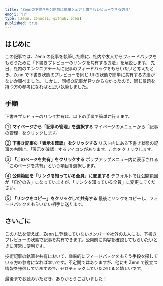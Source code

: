 ```yaml
---
title: "Zennの下書きを公開前に簡単シェア！誰でもレビューできる方法"
emoji: "🙌"
type: [zenn, zenncli, github, idea]
published: true
---
```


## はじめに

この記事では、Zenn の記事を執筆した際に、社内や友人からフィードバックをもらうために「下書きプレビューのリンクを共有する方法」を解説します。
先日、社内のエンジニアチームに記事のフィードバックをもらいたいと考えたとき、Zenn で下書き状態のプレビューを同じ UI の状態で簡単に共有する方法がないか調べました。
しかし、同様の記事が見つからなかったので、同じ課題を持つ方の参考になればと思い執筆しました。

## 手順

下書きプレビューのリンク共有は、以下の手順で簡単に行えます。

① **マイページから「記事の管理」を選択する**
マイページのメニューから「記事の管理」をクリックします。

② **下書き記事の「表示を確認」をクリックする**
リスト内にある下書き状態の記事の右側に、「表示を確認」するアイコンがあります。これをクリックします。

③ **「このページを共有」をクリックする**
ポップアップメニュー内に表示される「このページを共有」という項目を選択します。

④ **公開範囲を「リンクを知っている全員」に変更する**
デフォルトでは公開範囲が「自分のみ」になっていますが、「リンクを知っている全員」に変更してください。

⑤ **「リンクをコピー」をクリックして共有する**
最後にリンクをコピーし、フィードバックをもらいたい相手に送ります。

## さいごに

この方法を使えば、Zenn に登録していないメンバーや社外の友人にも、下書きプレビューの状態で記事を共有できます。公開前に内容を確認してもらいたいときに非常に便利です。

技術記事の執筆や共有において、効率的にフィードバックをもらう手段を探している方の参考になれば幸いです。不定期ではありますが、他にも Zenn で役立つ情報を発信していますので、ぜひチェックしていただけると嬉しいです。

最後までお読みいただき、ありがとうございました！
